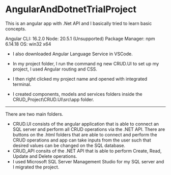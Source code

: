 # AngularAndDotnetTrialProject
This is an angular app with .Net API and I basically tried to learn basic concepts.


Angular CLI: 16.2.0
Node: 20.5.1 (Unsupported)
Package Manager: npm 6.14.18
OS: win32 x64

- I also downloaded Angular Language Service in VSCode.

- In my project folder, I run the command ng new CRUD.UI to set up my project, I used Angular routing and CSS.
- I then right clicked my project name and opened with integrated terminal.
- I created components, models and services folders inside the CRUD_Project\CRUD.UI\src\app folder.

-----

There are two main folders. 

- CRUD.UI consists of the angular application that is able to connect an SQL server and perform all CRUD operations via the .NET API. There are buttons on the .html folders that are able to connect and perform the CRUD operations and app can take inputs from the user such that desired values can be changed on the SQL database.
- CRUD_API consits of the .NET API that is able to perform Create, Read, Update and Delete operations.
- I used Microsoft SQL Server Management Studio for my SQL server and I migrated the project.

